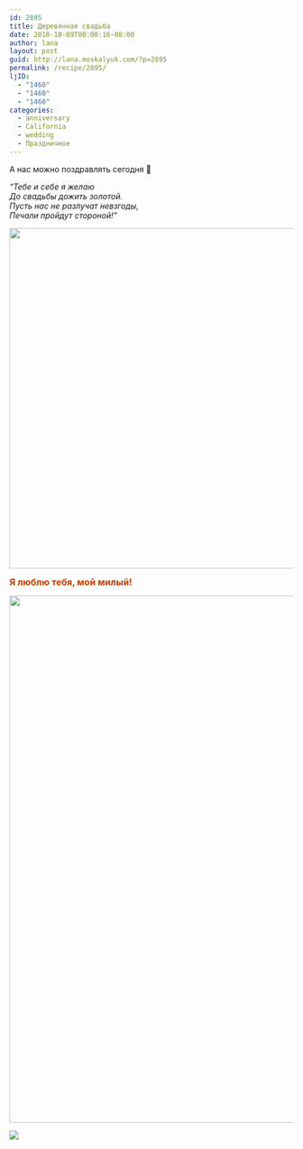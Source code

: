 ```yaml
---
id: 2895
title: Деревянная свадьба
date: 2010-10-09T00:00:16-08:00
author: lana
layout: post
guid: http://lana.moskalyuk.com/?p=2895
permalink: /recipe/2895/
ljID:
  - "1460"
  - "1460"
  - "1460"
categories:
  - anniversary
  - California
  - wedding
  - Праздничное
---
```

А нас можно поздравлять сегодня 🙂

_&#8220;Тебе и себе я желаю  
До свадьбы дожить золотой.  
Пусть нас не разлучат невзгоды,  
Печали пройдут стороной!&#8221;_

<img loading="lazy" class="alignnone" title="5th Wedding Anniversary" src="http://farm5.static.flickr.com/4108/5010359337_f213606fcf_z.jpg" alt="" width="640" height="604" /> 

**<span style="font-size: medium"><span style="color: #bf3f00">Я люблю тебя, мой милый!</span></span>**

[<img loading="lazy" class="alignnone size-large wp-image-2994" title="IMG_7434" src="http://lana.moskalyuk.com/wp-content/uploads/2010/10/IMG_74342-1024x935.jpg" alt="" width="1024" height="935" />](http://lana.moskalyuk.com/wp-content/uploads/2010/10/IMG_74342.jpg)

![](/Users/alex/AppData/Local/Temp/moz-screenshot-3.png)